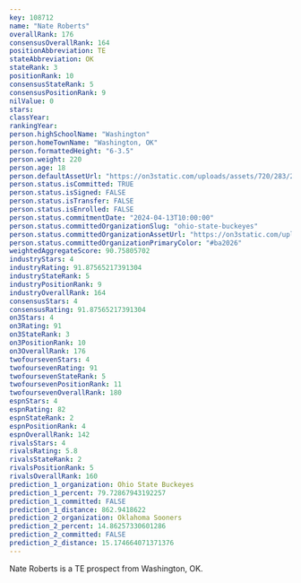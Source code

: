 ```yaml
---
key: 108712
name: "Nate Roberts"
overallRank: 176
consensusOverallRank: 164
positionAbbreviation: TE
stateAbbreviation: OK
stateRank: 3
positionRank: 10
consensusStateRank: 5
consensusPositionRank: 9
nilValue: 0
stars: 
classYear: 
rankingYear: 
person.highSchoolName: "Washington"
person.homeTownName: "Washington, OK"
person.formattedHeight: "6-3.5"
person.weight: 220
person.age: 18
person.defaultAssetUrl: "https://on3static.com/uploads/assets/720/283/283720.jpg"
person.status.isCommitted: TRUE
person.status.isSigned: FALSE
person.status.isTransfer: FALSE
person.status.isEnrolled: FALSE
person.status.commitmentDate: "2024-04-13T10:00:00"
person.status.committedOrganizationSlug: "ohio-state-buckeyes"
person.status.committedOrganizationAssetUrl: "https://on3static.com/uploads/assets/126/150/150126.svg"
person.status.committedOrganizationPrimaryColor: "#ba2026"
weightedAggregateScore: 90.75805702
industryStars: 4
industryRating: 91.87565217391304
industryStateRank: 5
industryPositionRank: 9
industryOverallRank: 164
consensusStars: 4
consensusRating: 91.87565217391304
on3Stars: 4
on3Rating: 91
on3StateRank: 3
on3PositionRank: 10
on3OverallRank: 176
twofoursevenStars: 4
twofoursevenRating: 91
twofoursevenStateRank: 5
twofoursevenPositionRank: 11
twofoursevenOverallRank: 180
espnStars: 4
espnRating: 82
espnStateRank: 2
espnPositionRank: 4
espnOverallRank: 142
rivalsStars: 4
rivalsRating: 5.8
rivalsStateRank: 2
rivalsPositionRank: 5
rivalsOverallRank: 160
prediction_1_organization: Ohio State Buckeyes
prediction_1_percent: 79.72867943192257
prediction_1_committed: FALSE
prediction_1_distance: 862.9418622
prediction_2_organization: Oklahoma Sooners
prediction_2_percent: 14.86257330601286
prediction_2_committed: FALSE
prediction_2_distance: 15.174664071371376
---
```

Nate Roberts is a TE prospect from Washington, OK.